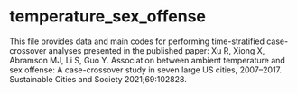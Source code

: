 # temperature_sex_offense
This file provides data and main codes for performing time-stratified case-crossover analyses presented in the published paper:
Xu R, Xiong X, Abramson MJ, Li S, Guo Y. Association between ambient temperature and sex offense: A case-crossover study in seven large US cities, 2007–2017. Sustainable Cities and Society 2021;69:102828.
